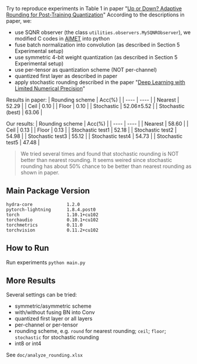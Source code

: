 
Try to reproduce experiments in Table 1 in paper "[Up or Down? Adaptive Rounding for Post-Training Quantization](https://arxiv.org/abs/2004.10568)"
According to the descriptions in paper, we:
- use SQNR observer (the class `utilities.observers.MySQNRObserver`), we modified C codes in [AIMET](https://github.com/quic/aimet) into python
- fuse batch normalization into convolution (as described in Section 5 Experimental setup)
- use symmetric 4-bit weight quantization (as described in Section 5 Experimental setup)
- use per-tensor as quantization scheme (NOT per-channel)
- quantized first layer as described in paper
- apply stochastic rounding described in the paper "[Deep Learning with Limited Numerical Precision](https://arxiv.org/abs/1502.02551)"

Results in paper:
|  Rounding scheme   | Acc(%)  |
|  ----  | ----  |
| Nearest  | 52.29 |
| Ceil  | 0.10 |
| Floor  | 0.10 |
| Stochastic  | 52.06±5.52 |
| Stochastic (best)  | 63.06 |

Our results:
|  Rounding scheme   | Acc(%)  |
|  ----  | ----  |
| Nearest  | 58.60 |
| Ceil  | 0.13 |
| Floor  | 0.13 |
| Stochastic test1 | 52.18 |
| Stochastic test2 | 54.98 |
| Stochastic test3 | 55.12 |
| Stochastic test4 | 54.73 |
| Stochastic test5 | 47.48 |

> We tried several times and found that stochastic rounding is NOT better than nearest rounding. It seems weired since stochastic rounding has about 50% chance to be better than nearest rounding as shown in paper.

## Main Package Version
```
hydra-core             1.2.0
pytorch-lightning      1.8.4.post0
torch                  1.10.1+cu102
torchaudio             0.10.1+cu102
torchmetrics           0.11.0
torchvision            0.11.2+cu102
```

## How to Run
Run experiments
`python main.py`

## More Results
Several settings can be tried:
- symmetric/asymmetric scheme
- with/without fusing BN into Conv
- quantized first layer or all layers
- per-channel or per-tensor
- rounding scheme, e.g. `round` for nearest rounding; `ceil`; `floor`; `stochastic` for stochastic rounding
- int8 or int4

See `doc/analyze_rounding.xlsx`
